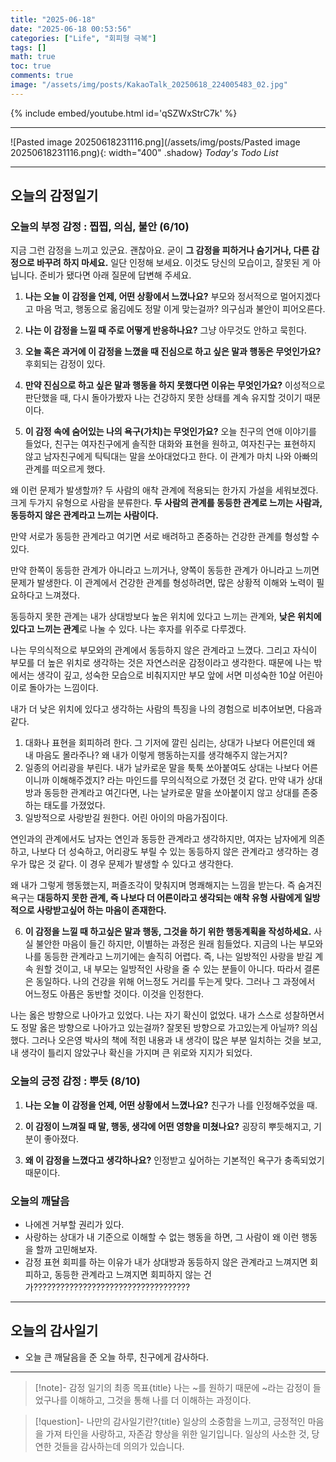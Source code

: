 ```yaml
---
title: "2025-06-18"
date: "2025-06-18 00:53:56"
categories: ["Life", "회피형 극복"]
tags: []
math: true
toc: true
comments: true
image: "/assets/img/posts/KakaoTalk_20250618_224005483_02.jpg"
---
```


{% include embed/youtube.html id='qSZWxStrC7k' %}



---

![Pasted image 20250618231116.png](/assets/img/posts/Pasted image 20250618231116.png){: width="400" .shadow}
_Today's Todo List_

---
## 오늘의 감정일기
### 오늘의 부정 감정 : 찝찝, 의심, 불안 (6/10)

지금 그런 감정을 느끼고 있군요. 괜찮아요. 굳이 **그 감정을 피하거나 숨기거나, 다른 감정으로 바꾸려 하지 마세요.** 일단 인정해 보세요. 이것도 당신의 모습이고, 잘못된 게 아닙니다. 준비가 됐다면 아래 질문에 답변해 주세요.

1. **나는 오늘 이 감정을 언제, 어떤 상황에서 느꼈나요?**
부모와 정서적으로 멀어지겠다고 마음 먹고, 행동으로 옮김에도 정말 이게 맞는걸까? 의구심과 불안이 피어오른다.

2. **나는 이 감정을 느낄 때 주로 어떻게 반응하나요?**
그냥 아무것도 안하고 묵힌다.

3. **오늘 혹은 과거에 이 감정을 느꼈을 때 진심으로 하고 싶은 말과 행동은 무엇인가요?**
후회되는 감정이 있다.

4. **만약 진심으로 하고 싶은 말과 행동을 하지 못했다면 이유는 무엇인가요?**
이성적으로 판단했을 때, 다시 돌아가봤자 나는 건강하지 못한 상태를 계속 유지할 것이기 때문이다.

5. **이 감정 속에 숨어있는 나의 욕구(가치)는 무엇인가요?**
오늘 친구의 연애 이야기를 들었다, 친구는 여자친구에게 솔직한 대화와 표현을 원하고, 여자친구는 표현하지 않고 남자친구에게 틱틱대는 말을 쏘아대었다고 한다. 이 관계가 마치 나와 아빠의 관계를 떠오르게 했다.

왜 이런 문제가 발생할까? 두 사람의 애착 관계에 적용되는 한가지 가설을 세워보겠다. 크게 두가지 유형으로 사람을 분류한다. **두 사람의 관계를 동등한 관계로 느끼는 사람과, 동등하지 않은 관계라고 느끼는 사람이다.**

만약 서로가 동등한 관계라고 여기면 서로 배려하고 존중하는 건강한 관계를 형성할 수 있다.

만약 한쪽이 동등한 관계가 아니라고 느끼거나, 양쪽이 동등한 관계가 아니라고 느끼면 문제가 발생한다. 이 관계에서 건강한 관계를 형성하려면, 많은 상황적 이해와 노력이 필요하다고 느껴졌다.

동등하지 못한 관계는 내가 상대방보다 높은 위치에 있다고 느끼는 관계와, **낮은 위치에 있다고 느끼는 관계**로 나눌 수 있다. 나는 후자를 위주로 다루겠다.

나는 무의식적으로 부모와의 관계에서 동등하지 않은 관계라고 느꼈다. 그리고 자식이 부모를 더 높은 위치로 생각하는 것은 자연스러운 감정이라고 생각한다. 때문에 나는 밖에서는 생각이 깊고, 성숙한 모습으로 비춰지지만 부모 앞에 서면 미성숙한 10살 어린아이로 돌아가는 느낌이다.

내가 더 낮은 위치에 있다고 생각하는 사람의 특징을 나의 경험으로 비추어보면, 다음과 같다.
1. 대화나 표현을 회피하려 한다. 그 기저에 깔린 심리는, 상대가 나보다 어른인데 왜 내 마음도 몰라주나? 왜 내가 이렇게 행동하는지를 생각해주지 않는거지?
2. 일종의 어리광을 부린다. 내가 날카로운 말을 툭툭 쏘아붙여도 상대는 나보다 어른이니까 이해해주겠지? 라는 마인드를 무의식적으로 가졌던 것 같다. 만약 내가 상대방과 동등한 관계라고 여긴다면, 나는 날카로운 말을 쏘아붙이지 않고 상대를 존중하는 태도를 가졌었다.
3. 일방적으로 사랑받길 원한다. 어린 아이의 마음가짐이다.

연인과의 관계에서도 남자는 연인과 동등한 관계라고 생각하지만, 여자는 남자에게 의존하고, 나보다 더 성숙하고, 어리광도 부릴 수 있는 동등하지 않은 관계라고 생각하는 경우가 많은 것 같다. 이 경우 문제가 발생할 수 있다고 생각한다.

왜 내가 그렇게 행동했는지, 퍼즐조각이 맞춰지며 명쾌해지는 느낌을 받는다. 즉 숨겨진 욕구는 **대등하지 못한 관계, 즉 나보다 더 어른이라고 생각되는 애착 유형 사람에게 일방적으로 사랑받고싶어 하는 마음이 존재한다.**

6. **이 감정을 느낄 때 하고싶은 말과 행동, 그것을 하기 위한 행동계획을 작성하세요.**
사실 불안한 마음이 들긴 하지만, 이별하는 과정은 원래 힘들었다. 지금의 나는 부모와 나를 동등한 관계라고 느끼기에는 솔직히 어렵다. 즉, 나는 일방적인 사랑을 받길 계속 원할 것이고, 내 부모는 일방적인 사랑을 줄 수 있는 분들이 아니다. 따라서 결론은 동일하다. 나의 건강을 위해 어느정도 거리를 두는게 맞다. 그러나 그 과정에서 어느정도 아픔은 동반할 것이다. 이것을 인정한다.

나는 옳은 방향으로 나아가고 있었다. 나는 자기 확신이 없었다. 내가 스스로 성찰하면서도 정말 옳은 방향으로 나아가고 있는걸까? 잘못된 방향으로 가고있는게 아닐까? 의심했다. 그러나 오은영 박사의 책에 적힌 내용과 내 생각이 많은 부분 일치하는 것을 보고, 내 생각이 틀리지 않았구나 확신을 가지며 큰 위로와 지지가 되었다.

### 오늘의 긍정 감정 : 뿌듯 (8/10)

1. **나는 오늘 이 감정을 언제, 어떤 상황에서 느꼈나요?**
친구가 나를 인정해주었을 때.

2. **이 감정이 느껴질 때 말, 행동, 생각에 어떤 영향을 미쳤나요?**
굉장히 뿌듯해지고, 기분이 좋아졌다.

3. **왜 이 감정을 느꼈다고 생각하나요?**
인정받고 싶어하는 기본적인 욕구가 충족되었기 때문이다.

### 오늘의 깨달음

- 나에겐 거부할 권리가 있다.
- 사랑하는 상대가 내 기준으로 이해할 수 없는 행동을 하면, 그 사람이 왜 이런 행동을 할까 고민해보자.
- 감정 표현 회피를 하는 이유가 내가 상대방과 동등하지 않은 관계라고 느껴지면 회피하고, 동등한 관계라고 느껴지면 회피하지 않는 건가??????????????????????????????????? 

---
## 오늘의 감사일기

- 오늘 큰 깨달음을 준 오늘 하루, 친구에게 감사하다.

---

> [!note]- 감정 일기의 최종 목표{title}
> 나는 ~를 원하기 때문에 ~라는 감정이 들었구나를 이해하고, 그것을 통해 나를 더 이해하는 과정이다.

> [!question]- 나만의 감사일기란?{title}
> 일상의 소중함을 느끼고, 긍정적인 마음을 가져 타인을 사랑하고, 자존감 향상을 위한 일기입니다. 일상의 사소한 것, 당연한 것들을 감사하는데 의의가 있습니다.